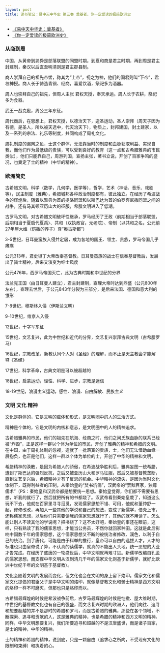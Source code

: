 ```yaml
---
layout: post
title: 读书笔记：易中天中华史 第三卷 奠基者，你一定爱读的极简欧洲史
---
```


* [《易中天中华史：奠基者》](http://read.douban.com/ebook/1144864/) 
* [《你一定爱读的极简欧洲史》](http://read.douban.com/ebook/1362753/)

### 从商到周

中国，从黄帝到尧舜是部落联盟的同盟时期，到夏和商是君主时期，再到周是君主封建制，秦汉以后直至明清则是君主郡县制。

商人崇拜自己的祖先帝喾，称其为“上帝”，视之为神，他们的国君则叫“下帝”，君权神授。商人长于铸造青铜、经商，喜爱饮酒，祭祀多为酒器。

周人也崇拜自己的祖先，但周人主张 君权天授，奉天承运。周人长于农耕，祭祀多为食器。

武王一战克殷，周公三年东征。

周代商后，在思想上，君权天授，以德治天下，造圣运动，圣人崇拜（周天子因为有德，是圣人，所以被天选中，代天治天下），物质上，封邦建国，封土建家，以及一系列的宗法、礼乐等制度，共同构成了周礼文化。

周礼制度的漏网之鱼，士这个群体，无法靠当时的制度和血脉获取利益、实现自我，而他们作为最低级的贵族，可以受到良好的教育（这一点和古希腊雅典的市民类似），他们只能靠自己，周游列国，宣扬主张，著书立说，开创了百家争鸣的盛况，也奠定了士的精神（中华的精神）。

<!--more-->

### 欧洲简史

古希腊文明，科学（数学，几何学，医学等），哲学，艺术（神话、音乐、戏剧等），民主制度（雅典），希腊城邦各种政治制度都有，彼此独立。在经历了希波战争的辉煌后，随着以雅典为首的提洛同盟和以斯巴达为首的伯罗奔尼撒同盟之间的战争，还有马其顿亚历山大的征服，希腊文明进入了低潮。

古罗马文明，对古希腊文明破坏性继承，罗马经历了王政（前期相当于部落联盟，后期相当于夏启代夏禹）、共和（双执政官，元老院）、帝制（以共和之名，公元前27年屋大维（恺撒的养子）尊“奥古斯都”）

3-5世纪，日耳曼蛮族入侵并定居，成为各地的国王、领主、贵族，罗马帝国几乎瘫痪

公元313年，君史坦丁大帝改奉基督教。日耳曼蛮族的战士在信奉基督教后，发展出了骑士精神，后来又演变为绅士风度

公元476年，西罗马帝国灭亡，此为古典时期和中世纪的分界

法兰克王国（由日耳曼人建立），君主封建制，查理大帝时达到鼎盛（公元800年左右），查理去世后，于公元843年分裂为三部分，是后来法国、德国和意大利的雏形

7-8世纪，穆斯林入侵（伊斯兰文明）

9-10世纪，维京人入侵

12世纪，十字军东征

15世纪，文艺复兴，此为中世纪和近代的分界，文艺复兴崇拜古典文明（古希腊罗马）

16世纪，宗教改革，新教认同个人对《圣经》的理解，而不止是天主教会才能解释《圣经》

17世纪，科学革命，古典文明是可以被超越的

18世纪，启蒙运动，理性、科学、进步，宗教是迷信

18-19世纪，浪漫主义运动，感性、浪漫、自由解放、民族主义

### 文明 文化 精神

文化是群体的，它是文明的载体和形式，是文明圈中的人的生活方式。

精神是个体的，它是文明的内核和意志，是文明圈中的人的精神追求。

古希腊雅典的市民，他们的祖先在航海、经商之时，他们之间氏族血脉的联系已经被“炸毁”，正是这样一群以个体为单位的市民，开创了雅典的精神和希腊的文明。在中国，由于周礼体制的忽视，造就了一批落寞的贵族，士，他们无法借助血缘一展抱负，也正是他们，这样一群以个体为单位的士，开创了中华的精神和文明。

希腊精神的涣散，是因为希腊人的骄傲，在希波战争胜利后，雅典妄图一统希腊，遭到了斯巴达的强烈反抗，之后又被亚历山大和罗马征服，然后又被基督教垄断，直到文艺复兴后，希腊精神才有了反思的机会。中华精神的流失，是因为当时文化体制下，既得利益者的压制，从秦始皇的“焚书坑儒”，汉武帝的“罢黜百家，独尊儒术”（PS：秦始皇和汉武帝都是想要统一思想。秦始皇觉得，你们都不需要有思想，听我的就行了，然后就把所有的书都烧了。汉武帝看到秦始皇栽了，知道这么玩不下去，他就在百家里寻寻觅觅，发现儒家思想不错、可用，他就和董仲舒一起，修修改改，再加入一些其他的学说和自己的想法，变成了新儒学，借壳上市，还称儒家思想，以后你们只需要读我的儒家思想就行了，其他的就不用读了。怎么能让别人不读其他的学说呢？把书烧了？这不太好吧，秦始皇的事还在眼前，这样，只有熟读了我的儒家思想，才能当公务员，不然你就回家种田。这就是此后影响中国数千年的儒家思想，这个儒家思想又不断的被统治者修改、润色，以利于自己的统治。到了唐代，可能是由于科举的推行，皇帝可以自由的选拔人才，人才的标准也只由皇帝说了算，不认真的读儒学，就真的不能出人头地，统一思想的大业才告完成。在经历了盛唐的一轮盛世后，中华文明就再难寸进。新儒学改编自孔孟的儒家思想，而支撑中华文明从汉到清几千年的儒家文化则基于新儒学，就好比欧洲中世纪千年的文明基于基督教）。

文化会随着文明的发展而变化，但文化也会在文明的身上留下烙印。儒家文化和儒家文化提倡的君臣父子是中华文明的烙印，就像基督教文化和骑士精神是西方文明的烙印一样不可磨灭，但那也只是烙印而以。

古希腊最辉煌的时候是希波战争前后，古罗马最辉煌的时候是恺撒、屋大维时期，中世纪的基督教文化也有自己的强盛，而文艺复兴时期的欧洲人，他们向往、追寻和想要超越的并不是那时的希腊和罗马，而是古希腊的雅典，那些在各个领域，不断探索、追寻和贡献的人，这是雅典的精神，也是希腊的精神和西方文明的精神。同样，中华文明想要复兴，我们所要追寻和超越的不是汉唐盛世，而是诸子百家，是士的精神，中华的精神。

士的精神和希腊的精神，说到底，只是一颗自由（追求心之所向，不受现有文化的限制和束缚）和执着的心。
